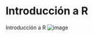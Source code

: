 # Introducción a R
Introducción a R
![image](https://github.com/Pdrdvdfrncsc/R_intro/assets/80897998/bcddb589-f27a-484e-bf5c-136d007b2455)
